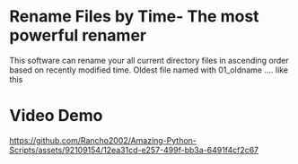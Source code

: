 # Rename Files by Time- The most powerful renamer
This software can rename your all current directory files in ascending order based on recently modified time. Oldest file named with 01_oldname .... like this

# Video Demo 


https://github.com/Rancho2002/Amazing-Python-Scripts/assets/92109154/12ea31cd-e257-499f-bb3a-6491f4cf2c67

